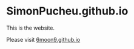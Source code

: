 # SimonPucheu.github.io

This is the website.

Please visit [6moon9.github.io](SimonPucheu.github.io)
